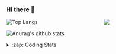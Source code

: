 ### Hi there 👋

<!--
**tao8687/tao8687** is a ✨ _special_ ✨ repository because its `README.md` (this file) appears on your GitHub profile.

Here are some ideas to get you started:

- 🔭 I’m currently working on ...
- 🌱 I’m currently learning ...
- 👯 I’m looking to collaborate on ...
- 🤔 I’m looking for help with ...
- 💬 Ask me about ...
- 📫 How to reach me: ...
- 😄 Pronouns: ...
- ⚡ Fun fact: ...
-->

<img align='right' src="https://media.giphy.com/media/M9gbBd9nbDrOTu1Mqx/giphy.gif" width="240">

  
![Top Langs](https://github-readme-stats.vercel.app/api/top-langs/?username=tao8687&layout=compact&title_color=23238E&text_color=A67D3D)

![Anurag's github stats](https://github-readme-stats.vercel.app/api?username=tao8687&show_icons=true&&text_color=A67D3D&title_color=23238E&show_icons=false&count_private=true&hide=stars)

<details>
  <summary>:zap: Coding Stats</summary>
  <br>
    
<!--START_SECTION:waka-->
![Code Time](http://img.shields.io/badge/Code%20Time-1%2C741%20hrs%2019%20mins-blue)

![Profile Views](http://img.shields.io/badge/Profile%20Views-0-blue)

**🐱 My GitHub Data** 

> 📦 1.5 MB Used in GitHub's Storage 
 > 
> 🚫 Not Opted to Hire
 > 
> 📜 61 Public Repositories 
 > 
> 🔑 25 Private Repositories 
 > 
**I'm an Early 🐤** 

```text
🌞 Morning                1564 commits        ██████████████████████░░░   88.01 % 
🌆 Daytime                90 commits          █░░░░░░░░░░░░░░░░░░░░░░░░   05.06 % 
🌃 Evening                119 commits         ██░░░░░░░░░░░░░░░░░░░░░░░   06.70 % 
🌙 Night                  4 commits           ░░░░░░░░░░░░░░░░░░░░░░░░░   00.23 % 
```
📅 **I'm Most Productive on Wednesday** 

```text
Monday                   256 commits         ████░░░░░░░░░░░░░░░░░░░░░   14.41 % 
Tuesday                  242 commits         ███░░░░░░░░░░░░░░░░░░░░░░   13.62 % 
Wednesday                312 commits         ████░░░░░░░░░░░░░░░░░░░░░   17.56 % 
Thursday                 235 commits         ███░░░░░░░░░░░░░░░░░░░░░░   13.22 % 
Friday                   251 commits         ████░░░░░░░░░░░░░░░░░░░░░   14.12 % 
Saturday                 245 commits         ███░░░░░░░░░░░░░░░░░░░░░░   13.79 % 
Sunday                   236 commits         ███░░░░░░░░░░░░░░░░░░░░░░   13.28 % 
```


📊 **This Week I Spent My Time On** 

```text
🕑︎ Time Zone: Asia/Shanghai

💬 Programming Languages: 
Lua                      6 hrs 48 mins       ████████░░░░░░░░░░░░░░░░░   32.84 % 
Other                    6 hrs 26 mins       ████████░░░░░░░░░░░░░░░░░   31.10 % 
Python                   1 hr 46 mins        ██░░░░░░░░░░░░░░░░░░░░░░░   08.55 % 
Markdown                 1 hr 11 mins        █░░░░░░░░░░░░░░░░░░░░░░░░   05.75 % 
C++                      1 hr 2 mins         █░░░░░░░░░░░░░░░░░░░░░░░░   05.02 % 

🔥 Editors: 
VS Code                  20 hrs 43 mins      █████████████████████████   100.00 % 

🐱‍💻 Projects: 
src                      13 hrs 48 mins      █████████████████░░░░░░░░   66.61 % 
wheeltec_robot_src       1 hr 43 mins        ██░░░░░░░░░░░░░░░░░░░░░░░   08.36 % 
2d_lidar_undistortion    1 hr 16 mins        ██░░░░░░░░░░░░░░░░░░░░░░░   06.17 % 
lv_port_pc_vscode        40 mins             █░░░░░░░░░░░░░░░░░░░░░░░░   03.29 % 
nicegui                  36 mins             █░░░░░░░░░░░░░░░░░░░░░░░░   02.97 % 

💻 Operating System: 
Linux                    20 hrs 43 mins      █████████████████████████   100.00 % 
```

**I Mostly Code in C++** 

```text
C++                      11 repos            ████████░░░░░░░░░░░░░░░░░   31.43 % 
Python                   10 repos            ███████░░░░░░░░░░░░░░░░░░   28.57 % 
JavaScript               2 repos             █░░░░░░░░░░░░░░░░░░░░░░░░   05.71 % 
Batchfile                1 repo              █░░░░░░░░░░░░░░░░░░░░░░░░   02.86 % 
HTML                     1 repo              █░░░░░░░░░░░░░░░░░░░░░░░░   02.86 % 
```



**Timeline**

![Lines of Code chart](https://raw.githubusercontent.com/tao8687/tao8687/master/assets/bar_graph.png)


 Last Updated on 20/11/2024 01:43:47 UTC
<!--END_SECTION:waka-->
</details>
